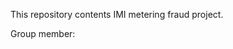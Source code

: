 This repository contents IMI metering fraud project.

Group member:

<!-- ![image info](member/1.png =30x30) -->

<img scr="member/1.png" width="200">
